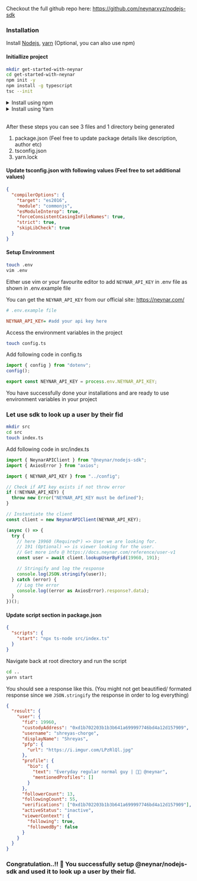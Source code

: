 Checkout the full github repo here:
https://github.com/neynarxyz/nodejs-sdk

### Installation

Install [ Nodejs](https://nodejs.org/en/download/package-manager), [yarn](https://classic.yarnpkg.com/lang/en/docs/install/#mac-stable) (Optional, you can also use npm)

#### Initiallize project

```bash
mkdir get-started-with-neynar
cd get-started-with-neynar
npm init -y
npm install -g typescript
tsc --init
```

<details>
<summary>Install using npm</summary>
  <pre><code>
    npm i @neynar/nodejs-sdk dotenv axios
    npm i -D typescript ts-node @types/node
    </code></pre>
</details>

<details>
  <summary>Install using Yarn</summary>
  <pre><code>
    yarn add @neynar/nodejs-sdk dotenv axios
    yarn add -D typescript ts-node @types/node
    </code></pre>
</details>
<!-- Following text is indented with non-breaking spaces. -->
&nbsp;&nbsp;&nbsp;&nbsp;

After these steps you can see 3 files and 1 directory being generated

1. package.json (Feel free to update package details like description, author etc)
2. tsconfig.json
3. yarn.lock

#### Update tsconfig.json with following values (Feel free to set additional values)

```json
{
  "compilerOptions": {
    "target": "es2016",
    "module": "commonjs",
    "esModuleInterop": true,
    "forceConsistentCasingInFileNames": true,
    "strict": true,
    "skipLibCheck": true
  }
}
```

#### Setup Environment

```bash
touch .env
vim .env
```

Either use vim or your favourite editor to add `NEYNAR_API_KEY` in .env file as shown in .env.example file

You can get the `NEYNAR_API_KEY` from our official site: https://neynar.com/

```ini
# .env.example file

NEYNAR_API_KEY= #add your api key here
```

Access the environment variables in the project

```bash
touch config.ts
```

Add following code in config.ts

```typescript
import { config } from "dotenv";
config();

export const NEYNAR_API_KEY = process.env.NEYNAR_API_KEY;
```

You have successfully done your installations and are ready to use environment variables in your project

### Let use sdk to look up a user by their fid

```bash
mkdir src
cd src
touch index.ts
```

Add following code in src/index.ts

```typescript
import { NeynarAPIClient } from "@neynar/nodejs-sdk";
import { AxiosError } from "axios";

import { NEYNAR_API_KEY } from "../config";

// Check if API key exists if not throw error
if (!NEYNAR_API_KEY) {
  throw new Error("NEYNAR_API_KEY must be defined");
}

// Instantiate the client
const client = new NeynarAPIClient(NEYNAR_API_KEY);

(async () => {
  try {
    // here 19960 (Required*) => User we are looking for.
    // 191 (Optional) => is viewer looking for the user.
    // Get more info @ https://docs.neynar.com/reference/user-v1
    const user = await client.lookupUserByFid(19960, 191);

    // Stringify and log the response
    console.log(JSON.stringify(user));
  } catch (error) {
    // Log the error
    console.log((error as AxiosError).response?.data);
  }
})();
```

#### Update script section in package.json

```json
{
  "scripts": {
    "start": "npx ts-node src/index.ts"
  }
}
```

Navigate back at root directory and run the script

```bash
cd ..
yarn start
```

You should see a response like this. (You might not get beautified/ formated response since we `JSON.stringify` the response in order to log everything)

```json
{
  "result": {
    "user": {
      "fid": 19960,
      "custodyAddress": "0xd1b702203b1b3b641a699997746bd4a12d157909",
      "username": "shreyas-chorge",
      "displayName": "Shreyas",
      "pfp": {
        "url": "https://i.imgur.com/LPzRlQl.jpg"
      },
      "profile": {
        "bio": {
          "text": "Everyday regular normal guy | 👨‍💻 @neynar",
          "mentionedProfiles": []
        }
      },
      "followerCount": 13,
      "followingCount": 55,
      "verifications": ["0xd1b702203b1b3b641a699997746bd4a12d157909"],
      "activeStatus": "inactive",
      "viewerContext": {
        "following": true,
        "followedBy": false
      }
    }
  }
}
```

### Congratulation..!! 🎉 You successfully setup @neynar/nodejs-sdk and used it to look up a user by their fid.
